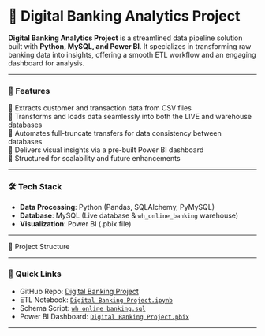 # 🏦 Digital Banking Analytics Project  

**Digital Banking Analytics Project** is a streamlined data pipeline solution built with **Python, MySQL, and Power BI**. It specializes in transforming raw banking data into insights, offering a smooth ETL workflow and an engaging dashboard for analysis.

---

### 🚀 Features  
🔹 Extracts customer and transaction data from CSV files  
🔹 Transforms and loads data seamlessly into both the LIVE and warehouse databases  
🔹 Automates full-truncate transfers for data consistency between databases  
🔹 Delivers visual insights via a pre-built Power BI dashboard  
🔹 Structured for scalability and future enhancements

---

### 🛠️ Tech Stack  
- **Data Processing**: Python (Pandas, SQLAlchemy, PyMySQL)  
- **Database**: MySQL (Live database & `wh_online_banking` warehouse)  
- **Visualization**: Power BI (.pbix file)

---

🌟 Project Structure  

---

### 🔗 Quick Links  
- GitHub Repo: [Digital Banking Project](https://github.com/Rahulmahala25/Digital-Banking-Project)  
- ETL Notebook: [`Digital Banking Project.ipynb`](./Digital%20Banking%20Project.ipynb)  
- Schema Script: [`wh_online_banking.sql`](./wh_online_banking.sql)  
- Power BI Dashboard: [`Digital Banking Project.pbix`](./Digital%20Banking%20Project.pbix)

---

